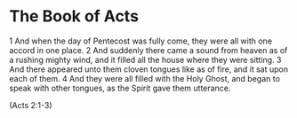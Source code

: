 # The Book of Acts

1 And when the day of Pentecost was fully come, they were all with one accord in one place. 2 And suddenly there came a sound from heaven as of a rushing mighty wind, and it filled all the house where they were sitting. 3 And there appeared unto them cloven tongues like as of fire, and it sat upon each of them. 4 And they were all filled with the Holy Ghost, and began to speak with other tongues, as the Spirit gave them utterance. 

(Acts 2:1-3)
